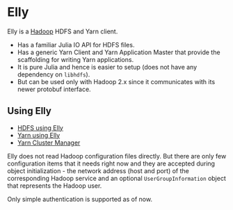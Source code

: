 # Elly

Elly is a [Hadoop](https://hadoop.apache.org/) HDFS and Yarn client.

- Has a familiar Julia IO API for HDFS files.
- Has a generic Yarn Client and Yarn Application Master that provide the scaffolding for writing Yarn applications.
- It is pure Julia and hence is easier to setup (does not have any dependency on `libhdfs`).
- But can be used only with Hadoop 2.x since it communicates with its newer protobuf interface.

## Using Elly

- [HDFS using Elly](HDFS.md)
- [Yarn using Elly](YARN.md)
- [Yarn Cluster Manager](YARNCM.md)

Elly does not read Hadoop configuration files directly. But there are only few configuration items that it needs 
right now and they are accepted during object initialization - the network address (host and port) of the 
corresponding Hadoop service and an optional `UserGroupInformation` object that represents the Hadoop user.

Only simple authentication is supported as of now.
